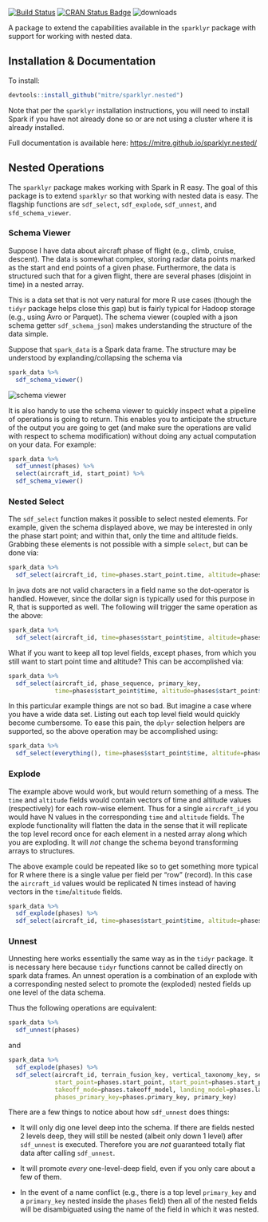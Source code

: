 
[![Build
Status](https://travis-ci.org/mitre/sparklyr.nested.svg?branch=master)](https://travis-ci.org/mitre/sparklyr.nested)
[![CRAN Status
Badge](http://www.r-pkg.org/badges/version/sparklyr.nested)](https://cran.r-project.org/package=sparklyr.nested)
![downloads](http://cranlogs.r-pkg.org/badges/grand-total/sparklyr.nested)

A package to extend the capabilities available in the `sparklyr` package
with support for working with nested data.

## Installation & Documentation

To install:

``` r
devtools::install_github("mitre/sparklyr.nested")
```

Note that per the `sparklyr` installation instructions, you will need to
install Spark if you have not already done so or are not using a cluster
where it is already installed.

Full documentation is available here:
<https://mitre.github.io/sparklyr.nested/>

## Nested Operations

The `sparklyr` package makes working with Spark in R easy. The goal of
this package is to extend `sparklyr` so that working with nested data is
easy. The flagship functions are `sdf_select`, `sdf_explode`,
`sdf_unnest`, and `sfd_schema_viewer`.

### Schema Viewer

Suppose I have data about aircraft phase of flight (e.g., climb, cruise,
descent). The data is somewhat complex, storing radar data points marked
as the start and end points of a given phase. Furthermore, the data is
structured such that for a given flight, there are several phases
(disjoint in time) in a nested array.

This is a data set that is not very natural for more R use cases (though
the `tidyr` package helps close this gap) but is fairly typical for
Hadoop storage (e.g., using Avro or Parquet). The schema viewer (coupled
with a json schema getter `sdf_schema_json`) makes understanding the
structure of the data simple.

Suppose that `spark_data` is a Spark data frame. The structure may be
understood by explanding/collapsing the schema via

``` r
spark_data %>%
  sdf_schema_viewer()
```

![schema viewer](./README-images/schema_viewer.png)

It is also handy to use the schema viewer to quickly inspect what a
pipeline of operations is going to return. This enables you to
anticipate the structure of the output you are going to get (and make
sure the operations are valid with respect to schema modification)
without doing any actual computation on your data. For example:

``` r
spark_data %>%
  sdf_unnest(phases) %>%
  select(aircraft_id, start_point) %>%
  sdf_schema_viewer()
```

### Nested Select

The `sdf_select` function makes it possible to select nested elements.
For example, given the schema displayed above, we may be interested in
only the phase start point; and within that, only the time and altitude
fields. Grabbing these elements is not possible with a simple `select`,
but can be done via:

``` r
spark_data %>%
  sdf_select(aircraft_id, time=phases.start_point.time, altitude=phases.start_point.altitude)
```

In java dots are not valid characters in a field name so the
dot-operator is handled. However, since the dollar sign is typically
used for this purpose in R, that is supported as well. The following
will trigger the same operation as the above:

``` r
spark_data %>%
  sdf_select(aircraft_id, time=phases$start_point$time, altitude=phases$start_point$altitude)
```

What if you want to keep all top level fields, except phases, from which
you still want to start point time and altitude? This can be
accomplished via:

``` r
spark_data %>%
  sdf_select(aircraft_id, phase_sequence, primary_key, 
             time=phases$start_point$time, altitude=phases$start_point$altitude)
```

In this particular example things are not so bad. But imagine a case
where you have a wide data set. Listing out each top level field would
quickly become cumbersome. To ease this pain, the `dplyr` selection
helpers are supported, so the above operation may be accomplished using:

``` r
spark_data %>%
  sdf_select(everything(), time=phases$start_point$time, altitude=phases$start_point$altitude)
```

### Explode

The example above would work, but would return something of a mess. The
`time` and `altitude` fields would contain vectors of time and altitude
values (respectively) for each row-wise element. Thus for a single
`aircraft_id` you would have N values in the corresponding `time` and
`altitude` fields. The explode functionality will flatten the data in
the sense that it will replicate the top level record once for each
element in a nested array along which you are exploding. It will *not*
change the schema beyond transforming arrays to structures.

The above example could be repeated like so to get something more
typical for R where there is a single value per field per “row”
(record). In this case the `aircraft_id` values would be replicated N
times instead of having vectors in the `time`/`altitude` fields.

``` r
spark_data %>%
  sdf_explode(phases) %>%
  sdf_select(aircraft_id, time=phases$start_point$time, altitude=phases$start_point$altitude)
```

### Unnest

Unnesting here works essentially the same way as in the `tidyr` package.
It is necessary here because `tidyr` functions cannot be called directly
on spark data frames. An unnest operation is a combination of an explode
with a corresponding nested select to promote the (exploded) nested
fields up one level of the data schema.

Thus the following operations are equivalent:

``` r
spark_data %>%
  sdf_unnest(phases)
```

and

``` r
spark_data %>%
  sdf_explode(phases) %>%
  sdf_select(aircraft_id, terrain_fusion_key, vertical_taxonomy_key, sequence, 
             start_point=phases.start_point, start_point=phases.start_point, phase=phases.phase,
             takeoff_mode=phases.takeoff_model, landing_model=phases.landing_model, 
             phases_primary_key=phases.primary_key, primary_key)
```

There are a few things to notice about how `sdf_unnest` does things:

  - It will only dig one level deep into the schema. If there are fields
    nested 2 levels deep, they will still be nested (albeit only down 1
    level) after `sdf_unnest` is executed. Therefore you are *not*
    guaranteed totally flat data after calling `sdf_unnest`.

  - It will promote *every* one-level-deep field, even if you only care
    about a few of them.

  - In the event of a name conflict (e.g., there is a top level
    `primary_key` and a `primary_key` nested inside the `phases` field)
    then all of the nested fields will be disambiguated using the name
    of the field in which it was nested.
